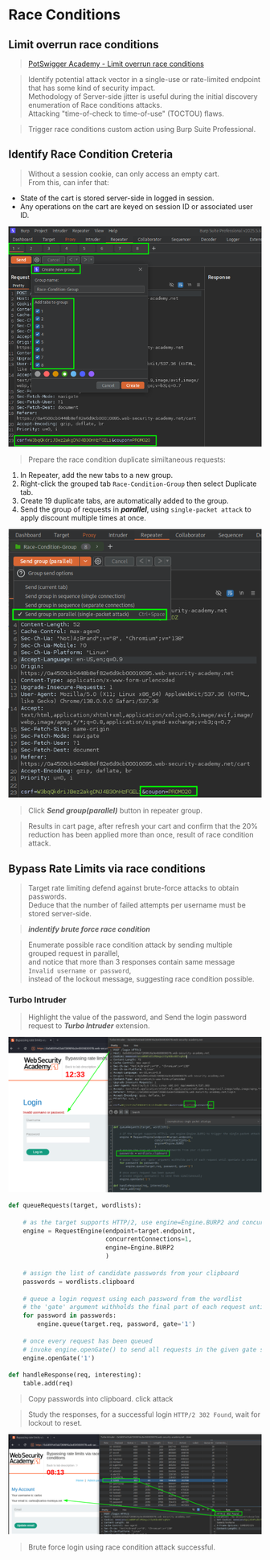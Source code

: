 # Race Conditions  

## Limit overrun race conditions  

>[PotSwigger Academy - Limit overrun race conditions](https://portswigger.net/web-security/learning-paths/race-conditions/race-conditions-limit-overrun/race-conditions/limit-overrun-race-conditions-r6f5)  

>Identify potential attack vector in a single-use or rate-limited endpoint that has some kind of security impact.  
>Methodology of Server-side jitter is useful during the initial discovery enumeration of Race conditions attacks.  
>Attacking "time-of-check to time-of-use" (TOCTOU) flaws.  

>Trigger race conditions custom action using Burp Suite Professional.  

## Identify Race Condition Creteria  

>Without a session cookie, can only access an empty cart.  
>From this, can infer that:  

* State of the cart is stored server-side in logged in session.  
* Any operations on the cart are keyed on session ID or associated user ID.  

![portswigger_race_condition_prep.png](/images/portswigger_race_condition_prep.png)  

>Prepare the race condition duplicate similtaneous requests:  

1. In Repeater, add the new tabs to a new group. 
2. Right-click the grouped tab `Race-Condition-Group` then select Duplicate tab. 
3. Create 19 duplicate tabs, are automatically added to the group.  
4. Send the group of requests in ***parallel***, using `single-packet attack` to apply discount multiple times at once.  

![portswigger_race_condition_prep_seperate_connections.png](/images/portswigger_race_condition_prep_seperate_connections.png)  

>Click ***Send group(parallel)*** button in repeater group.  

>Results in cart page, after refresh your cart and confirm that the 20% reduction has been applied more than once, result of race condition attack.  

## Bypass Rate Limits via race conditions  

>Target rate limiting defend against brute-force attacks to obtain passwords.  
>Deduce that the number of failed attempts per username must be stored server-side.  

>***indentify brute force race condition***  

>Enumerate possible race condition attack by sending multiple grouped request in parallel,  
>and notice that more than 3 responses contain same message `Invalid username or password`,  
>instead of the lockout message, suggesting race condition possible.  

### Turbo Intruder  

>Highlight the value of the password, and Send the login password request to ***Turbo Intruder*** extension.  

![portswigger_race_condition_rate_limit_turboIntruder.png](/images/portswigger_race_condition_rate_limit_turboIntruder.png)  

```python
def queueRequests(target, wordlists):

    # as the target supports HTTP/2, use engine=Engine.BURP2 and concurrentConnections=1 for a single-packet attack
    engine = RequestEngine(endpoint=target.endpoint,
                           concurrentConnections=1,
                           engine=Engine.BURP2
                           )
    
    # assign the list of candidate passwords from your clipboard
    passwords = wordlists.clipboard
    
    # queue a login request using each password from the wordlist
    # the 'gate' argument withholds the final part of each request until engine.openGate() is invoked
    for password in passwords:
        engine.queue(target.req, password, gate='1')
    
    # once every request has been queued
    # invoke engine.openGate() to send all requests in the given gate simultaneously
    engine.openGate('1')

def handleResponse(req, interesting):
    table.add(req)
```  

>Copy passwords into clipboard.
>click attack  

>Study the responses, for a successful login `HTTP/2 302 Found`, wait for lockout to reset.  

![portswigger_race_condition_rate_limit_turboIntruder_brute_force.png](/images/portswigger_race_condition_rate_limit_turboIntruder_brute_force.png)  

>Brute force login using race condition attack successful.  

## 